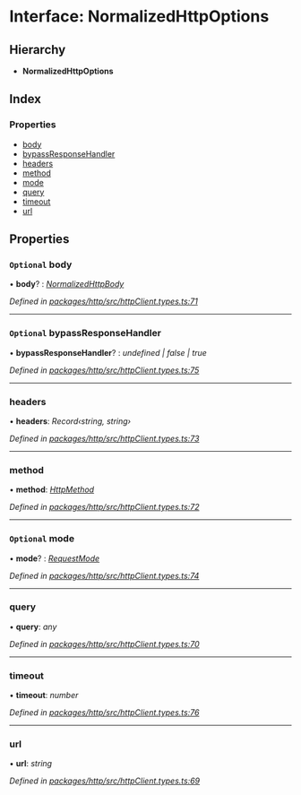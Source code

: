 # Interface: NormalizedHttpOptions

## Hierarchy

* **NormalizedHttpOptions**

## Index

### Properties

* [body](normalizedhttpoptions.md#optional-body)
* [bypassResponseHandler](normalizedhttpoptions.md#optional-bypassresponsehandler)
* [headers](normalizedhttpoptions.md#headers)
* [method](normalizedhttpoptions.md#method)
* [mode](normalizedhttpoptions.md#optional-mode)
* [query](normalizedhttpoptions.md#query)
* [timeout](normalizedhttpoptions.md#timeout)
* [url](normalizedhttpoptions.md#url)

## Properties

### `Optional` body

• **body**? : *[NormalizedHttpBody](../README.md#normalizedhttpbody)*

*Defined in [packages/http/src/httpClient.types.ts:71](https://github.com/headline-1/coolio/blob/420fd1d/packages/http/src/httpClient.types.ts#L71)*

___

### `Optional` bypassResponseHandler

• **bypassResponseHandler**? : *undefined | false | true*

*Defined in [packages/http/src/httpClient.types.ts:75](https://github.com/headline-1/coolio/blob/420fd1d/packages/http/src/httpClient.types.ts#L75)*

___

###  headers

• **headers**: *Record‹string, string›*

*Defined in [packages/http/src/httpClient.types.ts:73](https://github.com/headline-1/coolio/blob/420fd1d/packages/http/src/httpClient.types.ts#L73)*

___

###  method

• **method**: *[HttpMethod](../enums/httpmethod.md)*

*Defined in [packages/http/src/httpClient.types.ts:72](https://github.com/headline-1/coolio/blob/420fd1d/packages/http/src/httpClient.types.ts#L72)*

___

### `Optional` mode

• **mode**? : *[RequestMode](../README.md#requestmode)*

*Defined in [packages/http/src/httpClient.types.ts:74](https://github.com/headline-1/coolio/blob/420fd1d/packages/http/src/httpClient.types.ts#L74)*

___

###  query

• **query**: *any*

*Defined in [packages/http/src/httpClient.types.ts:70](https://github.com/headline-1/coolio/blob/420fd1d/packages/http/src/httpClient.types.ts#L70)*

___

###  timeout

• **timeout**: *number*

*Defined in [packages/http/src/httpClient.types.ts:76](https://github.com/headline-1/coolio/blob/420fd1d/packages/http/src/httpClient.types.ts#L76)*

___

###  url

• **url**: *string*

*Defined in [packages/http/src/httpClient.types.ts:69](https://github.com/headline-1/coolio/blob/420fd1d/packages/http/src/httpClient.types.ts#L69)*
